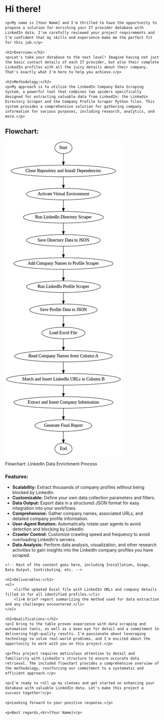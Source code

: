 <!DOCTYPE html>
<html lang="en">
<head>
    <meta charset="UTF-8">
    <meta name="viewport" content="width=device-width, initial-scale=1.0">
    <title>LinkedIn Data Enrichment Proposal</title>
</head>
<body>
    <h1>Hi there!</h1>

    <p>My name is [Your Name] and I'm thrilled to have the opportunity to propose a solution for enriching your IT provider database with LinkedIn data. I've carefully reviewed your project requirements and I'm confident that my skills and experience make me the perfect fit for this job.</p>

    <h2>Overview:</h2>
    <p>Let's take your database to the next level! Imagine having not just the basic contact details of each IT provider, but also their complete LinkedIn profiles with all the juicy details about their company. That's exactly what I'm here to help you achieve.</p>

    <h2>Methodology:</h2>
    <p>My approach is to utilize the LinkedIn Company Data Scraping System, a powerful tool that combines two spiders specifically designed for extracting valuable data from LinkedIn: the Linkedin Directory Scraper and the Company Profile Scraper Python files. This system provides a comprehensive solution for gathering company information for various purposes, including research, analytics, and more.</p>

  <div class="flowchart">
    <h2>Flowchart:</h2>
    <img src="flujograma.png" alt="LinkedIn Data Enrichment Process Flowchart">
    <p>Flowchart: LinkedIn Data Enrichment Process</p>
  </div>
    <h3>Features:</h3>
    <ul>
        <li><strong>Scalability:</strong> Extract thousands of company profiles without being blocked by LinkedIn.</li>
        <li><strong>Customizable:</strong> Define your own data collection parameters and filters.</li>
        <li><strong>Data Output:</strong> Export data in a structured JSON format for easy integration into your workflows.</li>
        <li><strong>Comprehensive:</strong> Gather company names, associated URLs, and detailed company profile information.</li>
        <li><strong>User-Agent Rotation:</strong> Automatically rotate user agents to avoid detection and blocking by LinkedIn.</li>
        <li><strong>Crawler Control:</strong> Customize crawling speed and frequency to avoid overloading LinkedIn's servers.</li>
        <li><strong>Data Analysis:</strong> Perform data analysis, visualization, and other research activities to gain insights into the LinkedIn company profiles you have scraped.</li>
    </ul>

    <!-- Rest of the content goes here, including Installation, Usage, Data Output, Contributing, etc. -->

    <h2>Deliverables:</h2>
    <ol>
        <li>The updated Excel file with LinkedIn URLs and company details filled in for all identified profiles.</li>
        <li>A brief report summarizing the method used for data extraction and any challenges encountered.</li>
    </ol>

    <h2>Qualifications:</h2>
    <p>I bring to the table proven experience with data scraping and automation tools, as well as a keen eye for detail and a commitment to delivering high-quality results. I'm passionate about leveraging technology to solve real-world problems, and I'm excited about the opportunity to work with you on this project.</p>

    <p>This project requires meticulous attention to detail and familiarity with LinkedIn's structure to ensure accurate data retrieval. The included flowchart provides a comprehensive overview of the methodology, reinforcing our commitment to a systematic and efficient approach.</p>

    <p>I'm ready to roll up my sleeves and get started on enhancing your database with valuable LinkedIn data. Let's make this project a success together!</p>

    <p>Looking forward to your positive response.</p>

    <p>Best regards,<br>[Your Name]</p>
</body>
</html>
